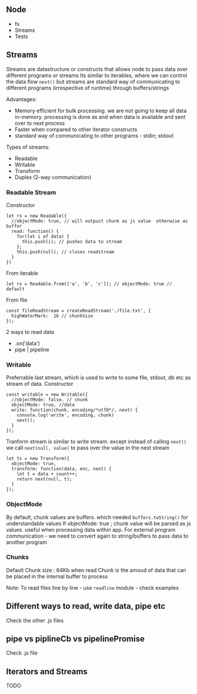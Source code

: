 ## Node 

- fs
- Streams
- Tests

## Streams
Streams are datastructure or constructs that allows node to pass data over different programs or streams
Its similar to iterables, where we can control the data flow `next()` but streams are standard way of communicating 
to different programs (irrespective of runtime) through buffers/strings

Advantages: 
- Memory efficient for bulk processing. we are not going to keep all data in-memory. processing is done as and when
data is available and sent over to next process
- Faster when compared to other iterator constructs
- standard way of communicating to other programs - stdin; stdout

Types of streams: 
- Readable
- Writable 
- Transform
- Duplex (2-way communication)


### Readable Stream
Constructor
```
let rs = new Readable({
  //objectMode: true, // will outpuct chunk as js value  otherwise as buffer
  read: function() {
    for(let i of data) {
      this.push(i); // pushes data to stream
    };
    this.push(null); // closes readstream
  }
})
```
From iterable
```
let rs = Readable.from(['a', 'b', 'c']); // objectMode: true // default
```
From file
```
const fileReadStream = createReadStream('./file.txt', {
  highWaterMark:  16 // chunkSize
});
```

2 ways to read data
- .on('data')
- pipe | pipeline

### Writable
Preferrable last stream, which is used to write to some file, stdout, db etc as stream of data.
Constructor
```
const writable = new Writable({
  //objectMode: false, // chunk
  objectMode: true, //data
  write: function(chunk, encoding/*utf8*/, next) {
    console.log('write', encoding, chunk)
    next();
  }
});
```

Tranform stream is similar to write stream. except instead of calling `next()` we call `next(null, value)` to pass over the
value in the next stream
```
let ts = new Transform({
  objectMode: true,
  transform: function(data, enc, next) {
    let t = data + count++;
    return next(null, t);
  }
});
```

### ObjectMode
By default, chunk values are buffers. which needed `buffers.toString()` for understandable values
If objectMode: true ; chunk value will be parsed as js values. useful when processing data within app.
For external program communication - we need to convert again to string/buffers to pass data to another program


### Chunks
Default Chunk size : 64Kb when read 
Chunk is the amoud of data that can be placed in the internal buffer to process

Note: To read files line by line - use `readline` module - check examples

## Different ways to read, write data, pipe etc
Check the other .js files

## pipe vs piplineCb vs pipelinePromise
Check .js file

## Iterators and  Streams
TODO


 
